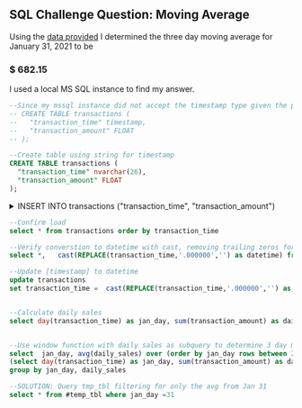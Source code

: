 ## SQL Challenge Question: Moving Average

Using the [data provided](https://www.db-fiddle.com/f/fufVxMKne1xMNHCbFoANMo/0) I determined the three day moving average for  January 31, 2021 to be 

### $ 682.15 

I used a local MS SQL instance to find my answer.

```sql
--Since my mssql instance did not accept the timestamp type given the precision of the values provided, I have changed the data type to datetime
-- CREATE TABLE transactions (
--   "transaction_time" timestamp,
--   "transaction_amount" FLOAT
-- );

--Create table using string for timestamp
CREATE TABLE transactions (
  "transaction_time" nvarchar(26),
  "transaction_amount" FLOAT
);
```

<details>
-- Insert:
<summary> INSERT INTO transactions
  ("transaction_time", "transaction_amount") </summary>
VALUES
  ('2021-01-16 00:05:54.000000', '25.05'),
  ('2021-01-07 20:53:04.000000', '124.00'),
  ('2021-01-18 22:55:37.000000', '66.58'),
  ('2021-01-21 00:36:57.000000', '9.99'),
  ('2021-01-19 06:31:10.000000', '22.27'),
  ('2021-01-10 01:24:04.000000', '576.76'),
  ('2021-01-04 00:07:27.000000', '49.91'),
  ('2021-01-25 20:36:17.000000', '14.11'),
  ('2021-01-08 21:11:16.000000', '112.21'),
  ('2021-01-07 00:06:21.000000', '331.80'),
  ('2021-01-18 09:30:10.000000', '900.00'),
  ('2021-01-22 20:30:14.000000', '130.72'),
  ('2021-01-18 00:06:21.000000', '91.53'),
  ('2021-01-01 09:29:56.000000', '900.00'),
  ('2021-01-13 20:50:02.000000', '33.04'),
  ('2021-01-05 00:06:15.000000', '142.30'),
  ('2021-01-09 01:02:40.000000', '15.00'),
  ('2021-01-12 05:49:02.000000', '28.25'),
  ('2021-01-03 00:03:22.000000', '14.69'),
  ('2021-01-05 00:49:45.000000', '93.25'),
  ('2021-01-12 20:38:30.000000', '500.00'),
  ('2021-01-31 00:09:01.000000', '23.10'),
  ('2021-01-11 10:56:16.000000', '75.64'),
  ('2021-01-30 00:04:01.000000', '6.75'),
  ('2021-01-04 11:35:53.000000', '4.99'),
  ('2021-01-29 05:39:47.000000', '33.73'),
  ('2021-01-08 06:37:49.000000', '143.12'),
  ('2021-01-07 00:48:07.000000', '20.00'),
  ('2021-01-24 11:01:21.000000', '1058.40'),
  ('2021-01-21 04:41:26.000000', '500.00'),
  ('2021-01-05 21:34:58.000000', '100.00'),
  ('2021-01-06 00:48:00.000000', '362.91'),
  ('2021-01-13 00:51:59.000000', '19.24'),
  ('2021-01-17 00:10:53.000000', '32.46'),
  ('2021-01-20 01:04:34.000000', '32.76'),
  ('2021-01-30 07:55:26.000000', '59.37'),
  ('2021-01-03 11:03:52.000000', '36.37'),
  ('2021-01-21 19:33:01.000000', '12.99'),
  ('2021-01-30 00:58:25.000000', '400.00'),
  ('2021-01-14 06:14:03.000000', '900.00'),
  ('2021-01-26 00:02:21.000000', '900.00'),
  ('2021-01-01 00:12:28.000000', '5000.00'),
  ('2021-01-26 04:45:44.000000', '900.00'),
  ('2021-01-23 04:31:41.000000', '623.72'),
  ('2021-01-25 08:48:28.000000', '33.05'),
  ('2021-01-18 01:20:23.000000', '48.75'),
  ('2021-01-22 00:41:55.000000', '47.00'),
  ('2021-01-28 00:05:20.000000', '35.00'),
  ('2021-01-29 00:06:33.000000', '1450.00'),
  ('2021-01-16 00:44:31.000000', '82.38'),
  ('2021-01-31 13:00:35.000000', '19.00'),
  ('2021-01-11 01:18:30.000000', '2130.54'),
  ('2021-01-20 05:44:23.000000', '13.02'),
  ('2021-01-27 19:50:22.000000', '150.00'),
  ('2021-01-15 00:04:12.000000', '641.37'),
  ('2021-01-19 01:10:40.000000', '235.44'),
  ('2021-01-27 00:37:59.000000', '216.99'),
  ('2021-01-27 04:53:20.000000', '54.35'),
  ('2021-01-19 00:04:03.000000', '99.95'),
  ('2021-01-06 20:49:50.000000', '57.08'),
  ('2021-01-17 12:39:03.000000', '22.75'),
  ('2021-01-05 06:24:32.000000', '500.00'),
  ('2021-01-31 01:56:35.000000', '17.33'),
  ('2021-01-11 21:35:49.000000', '10.66'),
  ('2021-01-13 06:38:51.000000', '9.99'),
  ('2021-01-15 00:53:48.000000', '450.00'),
  ('2021-01-28 00:39:16.000000', '27.92'),
  ('2021-01-17 01:21:03.000000', '13.61'),
  ('2021-01-02 11:07:27.000000', '84.31'),
  ('2021-01-19 19:55:26.000000', '15.10'),
  ('2021-01-24 01:27:27.000000', '47.90'),
  ('2021-01-12 00:48:20.000000', '8413.94'),
  ('2021-01-09 00:02:48.000000', '118.49'),
  ('2021-01-15 06:18:10.000000', '900.00'),
  ('2021-01-22 00:05:13.000000', '23.04'),
  ('2021-01-03 01:32:21.000000', '3.00'),
  ('2021-01-14 00:04:24.000000', '9.99'),
  ('2021-01-22 05:29:08.000000', '326.24'),
  ('2021-01-10 11:05:01.000000', '43.55'),
  ('2021-01-02 01:14:35.000000', '513.00'),
  ('2021-01-20 00:03:47.000000', '14.23'),
  ('2021-01-13 00:03:52.000000', '429.11'),
  ('2021-01-28 04:39:11.000000', '37.17'),
  ('2021-01-26 00:40:51.000000', '500.00'),
  ('2021-01-04 21:14:08.000000', '889.46'),
  ('2021-01-21 23:53:40.000000', '43.99'),
  ('2021-01-24 00:06:29.000000', '59.00'),
  ('2021-01-08 00:04:24.000000', '60.46'),
  ('2021-01-06 06:49:28.000000', '16.41'),
  ('2021-01-14 21:09:48.000000', '100.00'),
  ('2021-01-04 01:45:23.000000', '340.80'),
  ('2021-01-20 19:46:38.000000', '90.00'),
  ('2021-01-16 06:35:34.000000', '29.00'),
  ('2021-01-26 19:52:38.000000', '704.47'),
  ('2021-01-09 10:44:29.000000', '900.00'),
  ('2021-01-21 00:07:15.000000', '59.00'),
  ('2021-01-29 00:43:11.000000', '17.82'),
  ('2021-01-25 00:04:42.000000', '119.95'),
  ('2021-01-23 00:35:56.000000', '500.00'),
  ('2021-01-27 00:01:48.000000', '50.00'),
  ('2021-01-28 19:44:55.000000', '8874.32'),
  ('2021-01-29 20:37:37.000000', '19.35'),
  ('2021-01-06 00:04:15.000000', '8.20'),
  ('2021-01-14 00:40:59.000000', '2.84'),
  ('2021-01-12 00:06:22.000000', '1516.39'),
  ('2021-01-07 06:31:13.000000', '500.00'),
  ('2021-01-10 00:04:58.000000', '131.44'),
  ('2021-01-23 00:02:24.000000', '103.20'),
  ('2021-01-25 01:21:44.000000', '123.84'),
  ('2021-01-11 00:06:39.000000', '87.10'),
  ('2021-01-01 02:01:09.000000', '518.20'),
  ('2021-01-15 20:55:58.000000', '47.72'),
  ('2021-01-02 00:09:43.000000', '49.00'),
  ('2021-01-08 00:49:22.000000', '31.61');
<span style="font-family:Consolas";></span>
</details>

```sql
--Confirm load
select * from transactions order by transaction_time

--Verify converstion to datetime with cast, removing trailing zeros for time > 1s
select *,   cast(REPLACE(transaction_time,'.000000','') as datetime) from transactions

--Update [timestamp] to datetime
update transactions
set transaction_time =  cast(REPLACE(transaction_time,'.000000','') as datetime)


--Calculate daily sales
select day(transaction_time) as jan_day, sum(transaction_amount) as daily_sales from transactions group by day(transaction_time)


--Use window function with daily sales as subquery to determine 3 day moving avg, store result in temp table
select  jan_day, avg(daily_sales) over (order by jan_day rows between 2 preceding and current row) daily_sales into #temp_tbl from
(select day(transaction_time) as jan_day, sum(transaction_amount) as daily_sales from transactions group by day(transaction_time)) as sub_q
group by jan_day, daily_sales

--SOLUTION: Query tmp_tbl filtering for only the avg from Jan 31
select * from #temp_tbl where jan_day =31

```
